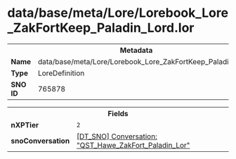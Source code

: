 <h1>data/base/meta/Lore/Lorebook_Lore_ZakFortKeep_Paladin_Lord.lor</h1><table><tr><th colspan="100%">Metadata</th></tr><tr><td><b>Name</b></td><td>data/base/meta/Lore/Lorebook_Lore_ZakFortKeep_Paladin_Lord.lor</td></tr><tr><td><b>Type</b></td><td>LoreDefinition</td></tr><tr><td><b>SNO ID</b></td><td>765878</td></tr></table>

<table><tr><th colspan="100%">Fields</th></tr><tr><td><b>nXPTier</b></td><td><code>2</code></td></tr><tr><td><b>snoConversation</b></td><td><a href="..\Conversation\QST_Hawe_ZakFort_Paladin_Lor.cnv">[DT_SNO] Conversation: "QST_Hawe_ZakFort_Paladin_Lor"</a></td></tr></table>

